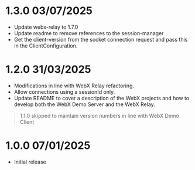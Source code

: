 1.3.0 03/07/2025
================
 * Update webx-relay to 1.7.0
 * Update readme to remove references to the session-manager
 * Get the client-version from the socket connection request and pass this in the ClientConfiguration.

1.2.0 31/03/2025
================
 * Modifications in line with WebX Relay refactoring.
 * Allow connections using a sessionId only.
 * Update README to cover a description of the WebX projects and how to develop both the WebX Demo Server and the WebX Relay.

> 1.1.0 skipped to maintain version numbers in line with WebX Demo Client

1.0.0 07/01/2025
================
 * Initial release
